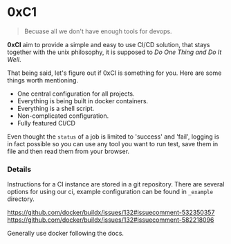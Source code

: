 # 0xC1

> Becuase all we don't have enough tools for devops.

**0xCI** aim to provide a simple and easy to use CI/CD solution, that stays together with the unix philosophy, it is supposed to _Do One Thing and Do It Well_.

That being said, let's figure out if 0xCI is something for you. Here are some things worth mentioning.

 - One central configuration for all projects.
 - Everything is being built in docker containers.
 - Everything is a shell script.
 - Non-complicated configuration.
 - Fully featured CI/CD

Even thought the `status` of a job is limited to 'success' and 'fail', logging is in fact possible so you can use any tool you want to run test, save them in file and then read them from your browser.

### Details

Instructions for a CI instance are stored in a git repository.
There are several options for using our ci, example configuration can be found in `_example` directory.

https://github.com/docker/buildx/issues/132#issuecomment-532350357
https://github.com/docker/buildx/issues/132#issuecomment-582218096

Generally use docker following the docs.